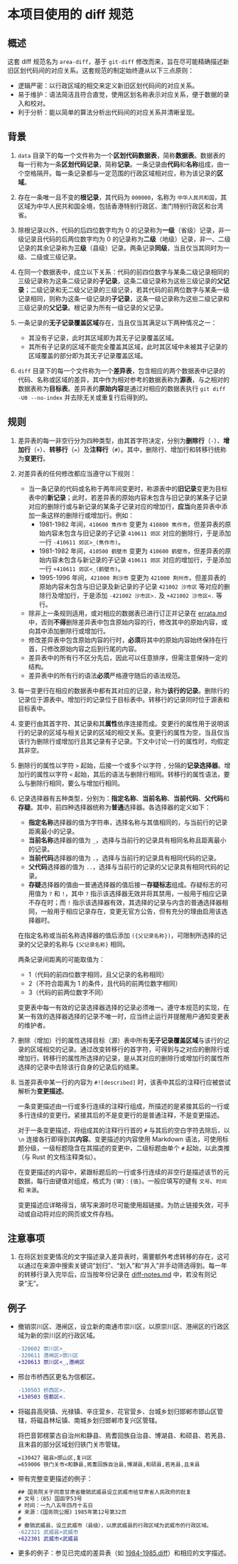 # 本项目使用的 diff 规范

## 概述

这套 diff 规范名为 `area-diff`，基于 `git-diff` 修改而来，旨在尽可能精确描述新旧区划代码间的对应关系。这套规范的制定始终遵从以下三点原则：

- 逻辑严密：以行政区域的相交来定义新旧区划代码间的对应关系。
- 易于维护：语法简洁且符合直觉，使用区划名称表示对应关系，便于数据的录入和校对。
- 利于分析：能以简单的算法分析出代码间的对应关系并清晰呈现。

## 背景

1. `data` 目录下的每一个文件称为一个**区划代码数据表**，简称**数据表**。数据表的每一行称为一条**区划代码记录**，简称**记录**。一条记录由**代码**和**名称**组成，由一个空格隔开。每一条记录都与一定范围的行政区域相对应，称为该记录的**区域**。
1. 存在一条唯一且不变的**根记录**，其代码为 `000000`，名称为 `中华人民共和国`，其区域为中华人民共和国全境，包括香港特别行政区、澳门特别行政区和台湾省。
1. 除根记录以外，代码的后四位数字均为 0 的记录称为**一级**（省级）记录，非一级记录且代码的后两位数字均为 0 的记录称为**二级**（地级）记录，非一、二级记录的其余记录称为**三级**（县级）记录。两条记录**同级**，当且仅当其同时为一级、二级或三级记录。
1. 在同一个数据表中，成立以下关系：代码的前四位数字与某条二级记录相同的三级记录称为这条二级记录的**子记录**，这条二级记录称为这些三级记录的**父记录**；二级记录和无二级父记录的三级记录，若其代码的前两位数字与某条一级记录相同，则称为这条一级记录的**子记录**，这条一级记录称为这些二级记录和三级记录的**父记录**。根记录为所有一级记录的父记录。
1. 一条记录的**无子记录覆盖区域**存在，当且仅当其满足以下两种情况之一：

    - 其没有子记录，此时其区域即为其无子记录覆盖区域。
    - 其所有子记录的区域不能完全覆盖其区域，此时其区域中未被其子记录的区域覆盖的部分即为其无子记录覆盖区域。

1. `diff` 目录下的每一个文件称为一个**差异表**，包含相应的两个数据表中记录的代码、名称或区域的差异，其中作为相对参考的数据表称为**源表**，与之相对的数据表称为**目标表**。差异表的**原始内容**是通过对相应的数据表执行 `git diff -U0 --no-index` 并去除无关或重复行后得到的。

## 规则

1. 差异表的每一非空行分为四种类型，由其首字符决定，分别为**删除行**（`-`）、**增加行**（`+`）、**转移行**（`=`）及**注释行**（`#`）。其中，删除行、增加行和转移行统称为**变更行**。
1. 对差异表的任何修改都应当遵守以下规则：

    - 当一条记录的代码或名称于两年间变更时，称源表中的**旧记录**变更为目标表中的**新记录**；此时，若差异表的原始内容未包含与旧记录的某条子记录对应的删除行或与新记录的某条子记录对应的增加行，**应当**向差异表中添加一条这样的删除行或增加行。例如：
        - 1981-1982 年间，`410600 焦作市` 变更为 `410800 焦作市`，但差异表的原始内容未包含与旧记录的子记录 `410611 郊区` 对应的删除行，于是添加一行 `-410611 郊区>_(焦作市)`。
        - 1981-1982 年间，`410500 鹤壁市` 变更为 `410600 鹤壁市`，但差异表的原始内容未包含与新记录的子记录 `410611 郊区` 对应的增加行，于是添加一行 `+410611 郊区<_(鹤壁市)`。
        - 1995-1996 年间，`421000 荆沙市` 变更为 `421000 荆州市`，但差异表的原始内容未包含与旧记录及新记录的子记录 `421002 沙市区` 等对应的删除行及增加行，于是添加 `-421002 沙市区>.` 及 `+421002 沙市区<.` 等行。
    - 除非上一条规则适用，或对相应的数据表已进行订正并记录在 [errata.md](errata.md) 中，否则**不得**删除差异表中包含原始内容的行，修改其中的原始内容，或向其中添加删除行或增加行。
    - 修改差异表中包含原始内容的行时，**必须**将其中的原始内容始终保持在行首，只修改原始内容之后到行尾的内容。
    - 差异表中的所有行不区分先后，因此可以任意排序，但需注意保持一定的结构。
    - 差异表中的所有行的语法**必须**严格遵守随后的语法规范。

1. 每一变更行在相应的数据表中都有其对应的记录，称为**该行的记录**。删除行的记录位于源表中。增加行的记录位于目标表中。转移行的记录同时位于源表和目标表中。
1. 变更行由其首字符、其记录和其**属性**依序连接而成。变更行的属性用于说明该行的记录的区域与相关记录的区域的相交关系。变更行的属性为空，当且仅当该行为删除行或增加行且其记录有子记录。下文中讨论一行的属性时，均假定其非空。
1. 删除行的属性以字符 `>` 起始，后接一个或多个以字符 `,` 分隔的**记录选择器**。增加行的属性以字符 `<` 起始，其后的语法与删除行相同。转移行的属性语法，要么与删除行相同，要么与增加行相同。
1. 记录选择器有五种类型，分别为：**指定名称**、**当前名称**、**当前代码**、**父代码**和**存疑**。其中，前四种选择器统称为**普通**选择器。各选择器的定义如下：

    - **指定名称**选择器的值为字符串，选择名称与其值相同的，与当前行的记录距离最小的记录。
    - **当前名称**选择器的值为 `_`，选择与当前行的记录具有相同名称且距离最小的记录。
    - **当前代码**选择器的值为 `.`，选择与当前行的记录具有相同代码的记录。
    - **父代码**选择器的值为 `..`，选择与当前行的记录的父记录具有相同代码的记录。
    - **存疑**选择器的值由一普通选择器的值后接一**存疑标志**组成。存疑标志的可用值为 `?` 和 `!`，其中 `?` 指示该选择器无效并将其禁用，一般用于相应记录不存在时；而 `!` 指示该选择器有效，其选择的记录与内含的普通选择器相同，一般用于相应记录存在，变更无官方公告，但有充分的理由启用该选择器时。

    在指定名称或当前名称选择器的值后添加 `({父记录名称})`，可限制所选择的记录的父记录的名称与 `{父记录名称}` 相同。

    两条记录间距离的可能取值为：

    - 1（代码的前四位数字相同，且父记录的名称相同）
    - 2（不符合距离为 1 的条件，且代码的前两位数字相同）
    - 3（代码的前两位数字不同）

    变更表中每一有效的记录选择器选择的记录必须唯一。遵守本规范的实现，在某一有效的选择器选择的记录不唯一时，应当终止运行并提醒用户通知变更表的维护者。

1. 删除（增加）行的属性选择目标（源）表中所有**无子记录覆盖区域**与该行的记录的区域相交的记录。通过改变转移行的首字符，可得到与之对应的删除行或增加行。转移行的属性所选择的记录，是从其对应的删除行或增加行的属性所选择的记录中去除该行自身的记录后的结果。

1. 当差异表中某一行的内容为 `#![described]` 时，该表中其后的注释行应被尝试解析为**变更描述**。

    一条变更描述由一行或多行连续的注释行组成，所描述的是紧接其后的一行或多行连续的变更行。紧接其后的不是变更行的是普通注释，不是变更描述。

    对于一条变更描述，将组成其的注释行行首的 `#` 与其后的空白字符去除后，以 `\n` 连接各行即得到其**内容**。变更描述的内容使用 Markdown 语法，可使用标题分级，一级标题隐含在其描述的变更中，二级标题由单个 `#` 起始，以此类推（与 Rust 的文档注释类似）。

    在变更描述的内容中，紧跟标题后的一行或多行连续的非空行是描述该节的元数据，每行由键值对组成，格式为 `{键}：{值}`。一般应填写的键有 `文号`、`时间` 和 `来源`。

    变更描述应详略得当，填写来源时尽可能使用超链接。为防止链接失效，可手动或自动将对应的网页或文件存档。

## 注意事项

1. 在将区划变更情况的文字描述录入差异表时，需要额外考虑转移的存在，这可以通过在来源中搜索关键词“划归”、“划入”和“并入”并手动筛选得到。每一年的转移行录入完毕后，应当按年份记录在 [diff-notes.md](diff-notes.md) 中，若没有则记录“无”。

## 例子

- 撤销崇川区、港闸区，设立新的南通市崇川区，以原崇川区、港闸区的行政区域为新的崇川区的行政区域。

    ```diff
    -320602 崇川区>_
    -320611 港闸区>崇川区
    +320613 崇川区<_,港闸区
    ```

- 邢台市桥西区更名为信都区。

    ```diff
    -130503 桥西区>.
    +130503 信都区<.
    ```

- 将磁县高臾镇、光禄镇、辛庄营乡、花官营乡、台城乡划归邯郸市邯山区管辖，将磁县林坛镇、南城乡划归邯郸市复兴区管辖。

    将巴音郭楞蒙古自治州和静县、焉耆回族自治县、博湖县、和硕县、若羌县、且末县的部分区域划归铁门关市管辖。

    ```diff
    =130427 磁县>邯山区,复兴区
    =659006 铁门关市<和静县,焉耆回族自治县,博湖县,和硕县,若羌县,且末县
    ```

- 带有完整变更描述的例子：

    ```diff
    ## 国务院关于同意甘肃省撤销武威县设立武威市给甘肃省人民政府的批复
    # 文号：（85）国函字53号
    # 时间：一九八五年四月十五日
    # 来源：《国务院公报》1985年第12号第32页
    #
    # 撤销武威县，设立武威市（县级），以原武威县的行政区域为武威市的行政区域。
    -622321 武威县>武威市
    +622301 武威市<武威县
    ```

- 更多的例子：参见已完成的差异表（如 [1984-1985.diff](diff/1984-1985.diff)）和相应的文字描述。
